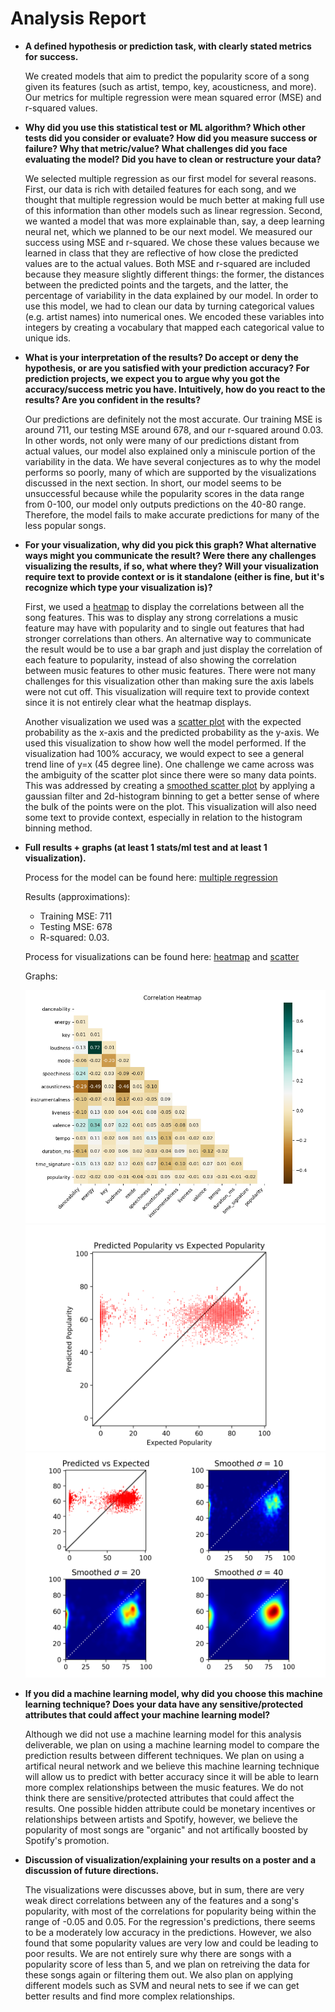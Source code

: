 # Analysis Report

- **A defined hypothesis or prediction task, with clearly stated metrics for success.**

  We created models that aim to predict the popularity score of a song given its features (such as artist, tempo, key, acousticness, and more). Our metrics for multiple regression were mean squared error (MSE) and r-squared values. 

- **Why did you use this statistical test or ML algorithm? Which other tests did you consider or evaluate? How did you measure success or failure? Why that metric/value? What challenges did you face evaluating the model? Did you have to clean or restructure your data?**

  We selected multiple regression as our first model for several reasons. First, our data is rich with detailed features for each song, and we thought that multiple regression would be much better at making full use of this information than other models such as linear regression. Second, we wanted a model that was more explainable than, say, a deep learning neural net, which we planned to be our next model. We measured our success using MSE and r-squared. We chose these values because we learned in class that they are reflective of how close the predicted values are to the actual values. Both MSE and r-squared are included because they measure slightly different things: the former, the distances between the predicted points and the targets, and the latter, the percentage of variability in the data explained by our model. In order to use this model, we had to clean our data by turning categorical values (e.g. artist names) into numerical ones. We encoded these variables into integers by creating a vocabulary that mapped each categorical value to unique ids. 

- **What is your interpretation of the results? Do accept or deny the hypothesis, or are you satisfied with your prediction accuracy? For prediction projects, we expect you to argue why you got the accuracy/success metric you have. Intuitively, how do you react to the results? Are you confident in the results?**

  Our predictions are definitely not the most accurate. Our training MSE is around 711, our testing MSE around 678, and our r-squared around 0.03. In other words, not only were many of our predictions distant from actual values, our model also explained only a miniscule portion of the variability in the data. We have several conjectures as to why the model performs so poorly, many of which are supported by the visualizations discussed in the next section. In short, our model seems to be unsuccessful because while the popularity scores in the data range from 0-100, our model only outputs predictions on the 40-80 range. Therefore, the model fails to make accurate predictions for many of the less popular songs. 

- **For your visualization, why did you pick this graph? What alternative ways might you communicate the result? Were there any challenges visualizing the results, if so, what where they? Will your visualization require text to provide context or is it standalone (either is fine, but it's recognize which type your visualization is)?**

  First, we used a [heatmap](../visualizations/features_heatmap.png) to display the correlations between all the song features. This was to display any strong correlations a music feature may have with popularity and to single out features that had stronger correlations than others. An alternative way to communicate the result would be to use a bar graph and just display the correlation of each feature to popularity, instead of also showing the correlation between music features to other music features. There were not many challenges for this visualization other than making sure the axis labels were not cut off. This visualization will require text to provide context since it is not entirely clear what the heatmap displays. 

  Another visualization we used was a [scatter plot](../visualizations/predicted_scatter.png) with the expected probability as the x-axis and the predicted probability as the y-axis. We used this visualization to show how well the model performed. If the visualization had 100% accuracy, we would expect to see a general trend line of y=x (45 degree line). One challenge we came across was the ambiguity of the scatter plot since there were so many data points. This was addressed by creating a [smoothed scatter plot](../visualizations/predicted_smoothed.png) by applying a gaussian filter and 2d-histogram binning to get a better sense of where the bulk of the points were on the plot. This visualization will also need some text to provide context, especially in relation to the histogram binning method. 

- **Full results + graphs (at least 1 stats/ml test and at least 1 visualization).**
  
  Process for the model can be found here: [multiple regression](../../Workspace/Code/regression/multiple_regression.py)

  Results (approximations): 
  - Training MSE: 711 
  - Testing MSE: 678
  - R-squared: 0.03.

  Process for visualizations can be found here: [heatmap](../../Workspace/Visualizations/heatmap.py) and [scatter](../../Workspace/Visualizations/regression.py)

  Graphs:

  ![heatmap](../visualizations/features_heatmap.png) 
  ![scatter plot](../visualizations/predicted_scatter.png)
  ![smoothed scatter plot](../visualizations/predicted_smoothed.png)


- **If you did a machine learning model, why did you choose this machine learning technique? Does your data have any sensitive/protected attributes that could affect your machine learning model?**
 
  Although we did not use a machine learning model for this analysis deliverable, we plan on using a machine learning model to compare the prediction results between different techniques. We plan on using a artifical neural network and we believe this machine learning technique will allow us to predict with better accuracy since it will be able to learn more complex relationships between the music features. We do not think there are sensitive/protected attributes that could affect the results. One possible hidden attribute could be monetary incentives or relationships between artists and Spotify, however, we believe the popularity of most songs are "organic" and not artifically boosted by Spotify's promotion. 
  
- **Discussion of visualization/explaining your results on a poster and a discussion of future directions.**
 
  The visualizations were discusses above, but in sum, there are very weak direct correlations between any of the features and a song's popularity, with most of the correlations for popularity being within the range of -0.05 and 0.05. For the regression's predictions, there seems to be a moderately low accuracy in the predictions. However, we also found that some popularity values are very low and could be leading to poor results. We are not entirely sure why there are songs with a popularity score of less than 5, and we plan on retreiving the data for these songs again or filtering them out. We also plan on applying different models such as SVM and neural nets to see if we can get better results and find more complex relationships. 